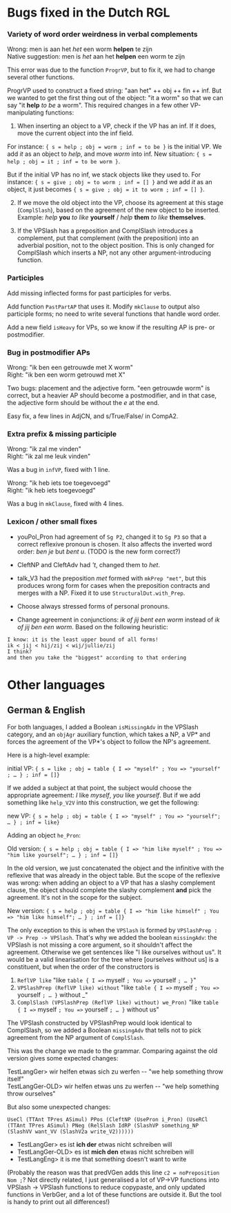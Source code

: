 # Bugs fixed in the Dutch RGL

### Variety of word order weirdness in verbal complements



Wrong: men is aan het *het* een worm **helpen** te zijn  
Native suggestion: men is *het* aan het **helpen** een worm te zijn

This error was due to the function `ProgrVP`, but to fix it, we had to change several other functions.

ProgrVP used to construct a fixed string: "aan het" ++ obj ++ fin ++ inf.
But we wanted to get the first thing out of the object: "it a worm" so that we can say "it **help** *to be* a worm".
This required changes in a few other VP-manipulating functions:

1) When inserting an object to a VP, check if the VP has an inf. If it does, move the current object into the inf field.

For instance: `{ s = help ; obj = worm ; inf = to be }` is the initial VP. We add *it* as an object to *help*, and move *worm* into inf. New situation: `{ s = help ; obj = it ; inf = to be worm }`.

But if the initial VP has no inf, we stack objects like they used to. For instance: `{ s = give ; obj = to worm ; inf = [] }` and we add *it* as an object, it just becomes `{ s = give ; obj = it to worm ; inf = [] }`.

2) If we move the old object into the VP, choose its agreement at this
stage (`ComplSlash`), based on the agreement of the new object to be
inserted. Example: *help* **you** *to like* **yourself** / *help* **them**
*to like* **themselves**.

3) If the VPSlash has a preposition and ComplSlash introduces a
complement, put that complement (with the preposition) into an
adverbial position, not to the object position. This is only changed
for ComplSlash which inserts a NP, not any other argument-introducing function.

### Participles

Add missing inflected forms for past participles for verbs.

Add function `PastPartAP` that uses it. Modify `mkClause` to output also participle forms; no need to write several functions that handle word order.

Add a new field `isHeavy` for VPs, so we know if the resulting AP is pre- or postmodifier.

### Bug in postmodifier APs

Wrong: "ik ben een getrouwde met X worm"  
Right: "ik ben een worm getrouwd met X"

Two bugs: placement and the adjective form. "een getrouwde worm" is correct, but a heavier AP should become a postmodifier, and in that case, the adjective form should be without the *e* at the end.

Easy fix, a few lines in AdjCN, and s/True/False/ in CompA2.

### Extra prefix & missing participle

Wrong: "ik zal me vinden"  
Right: "ik zal me leuk vinden"

Was a bug in `infVP`, fixed with 1 line.

Wrong: "ik heb iets toe toegevoegd"  
Right: "ik heb iets toegevoegd"

Was a bug in `mkClause`, fixed with 4 lines.

### Lexicon / other small fixes

* youPol_Pron had agreement of `Sg P2`, changed it to `Sg P3` so that a correct reflexive pronoun is chosen. It also affects the inverted word order: *ben je* but *bent u*. (TODO is the new form correct?)

* CleftNP and CleftAdv had *'t*, changed them to *het*.

* talk_V3 had the preposition *met* formed with `mkPrep "met"`, but this produces wrong form for cases when the preposition contracts and merges with a NP. Fixed it to use `StructuralDut.with_Prep`.

* Choose always stressed forms of personal pronouns.

* Change agreement in conjunctions: *ik of jij bent een worm* instead of *ik of jij ben een worm*. Based on the following heuristic:

```
I know: it is the least upper bound of all forms!
ik < jij < hij/zij < wij/jullie/zij
I think?
and then you take the "biggest" according to that ordering
```


# Other languages

## German & English

For both languages, I added a Boolean `isMissingAdv` in the VPSlash
category, and an `objAgr` auxiliary function, which takes a NP, a VP*
and forces the agreement of the VP*'s object to follow the NP's
agreement.

Here is a high-level example:

initial VP: `{ s = like ; obj = table { I => "myself" ; You => "yourself" ; … } ; inf = []}`

If we added a subject at that point, the subject would choose the
appropriate agreement: *I* like *myself*, *you* like *yourself*. But
if we add something like `help_V2V` into this construction, we get the
following:

new VP: `{ s = help ; obj = table { I => "myself" ; You => "yourself"; … } ; inf = like}`

Adding an object `he_Pron`:

Old version: `{ s = help ; obj = table { I => "him like myself" ; You => "him like yourself"; … } ; inf = []}`

In the old version, we just concatenated the object and the infinitive
with the reflexive that was already in the object table. But the scope
of the reflexive was wrong: when adding an object to a VP that has a
slashy complement clause, the object should complete the slashy
complement **and** pick the agreement. It's not in the scope for the
subject.

New version: `{ s = help ; obj = table { I => "him like himself" ; You => "him like himself"; … } ; inf = []}`

The only exception to this is when the `VPSlash` is formed by
`VPSlashPrep : VP -> Prep -> VPSlash`. That's why we added the boolean
`missingAdv`: the VPSlash is not missing a core argument, so it
shouldn't affect the agreement. Otherwise we get sentences like "I
like ourselves without us". It would be a valid linearisation for the
tree where [ourselves without us] is a constituent, but when the order
of the constructors is

1) `ReflVP like` "like `table { I =>` myself `; You =>` yourself `; … }`"
2) `VPSlashPrep (ReflVP like) without`  "like `table { I =>` myself `; You =>` yourself `; … }` without _"
3) `ComplSlash (VPSlashPrep (ReflVP like) without) we_Pron)`  "like `table { I =>` myself `; You =>` yourself `; … }` without us"

The VPSlash constructed by VPSlashPrep would look identical to
ComplSlash, so we added a Boolean `missingAdv` that tells not to pick
agreement from the NP argument of `ComplSlash`.

This was the change we made to the grammar. Comparing against the old
version gives some expected changes:

TestLangGer> wir helfen etwas sich zu werfen -- "we help something throw itself"  
TestLangGer-OLD> wir helfen etwas uns zu werfen -- "we help something throw ourselves"  

But also some unexpected changes:

`UseCl (TTAnt TPres ASimul) PPos (CleftNP (UsePron i_Pron) (UseRCl
(TTAnt TPres ASimul) PNeg (RelSlash IdRP (SlashVP something_NP
(SlashVV want_VV (SlashV2a write_V2))))))`  
* TestLangGer> es ist **ich der** etwas nicht schreiben will
* TestLangGer-OLD> es ist **mich den** etwas nicht schreiben will
* TestLangEng> it is me that something doesn't want to write

(Probably the reason was that predVGen adds this line `c2 =
noPreposition Nom ;`? Not directly related, I just generalised a lot
of VP->VP functions into VPSlash -> VPSlash functions to reduce
copypaste, and only updated functions in VerbGer, and a lot of these
functions are outside it. But the tool is handy to print out all differences!)
